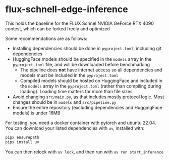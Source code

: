 # flux-schnell-edge-inference

This holds the baseline for the FLUX Schnel NVIDIA GeForce RTX 4090 contest, which can be forked freely and optimized

Some recommendations are as follows:
- Installing dependencies should be done in `pyproject.toml`, including git dependencies
- HuggingFace models should be specified in the `models` array in the `pyproject.toml` file, and will be downloaded before benchmarking
    - The pipeline does **not** have internet access so all dependencies and models must be included in the `pyproject.toml`
    - Compiled models should be hosted on HuggingFace and included in the `models` array in the `pyproject.toml` (rather than compiling during loading). Loading time matters far more than file sizes
- Avoid changing `src/main.py`, as that includes mostly protocol logic. Most changes should be in `models` and `src/pipeline.py`
- Ensure the entire repository (excluding dependencies and HuggingFace models) is under 16MB

For testing, you need a docker container with pytorch and ubuntu 22.04.
You can download your listed dependencies with `uv`, installed with:
```bash
pipx ensurepath
pipx install uv
```
You can then relock with `uv lock`, and then run with `uv run start_inference`
